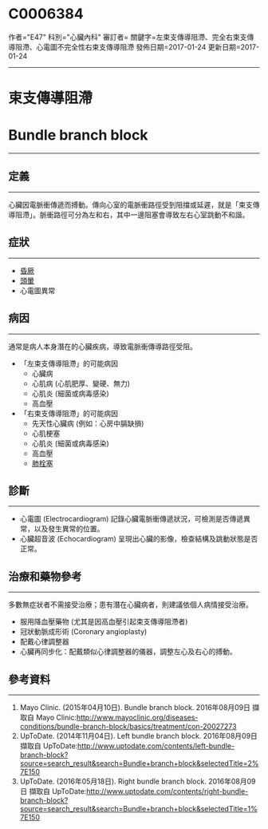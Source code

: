 # C0006384
作者="E47"
科別="心臟內科"
審訂者=
關鍵字=左束支傳導阻滯、完全右束支傳導阻滯、心電圖不完全性右束支傳導阻滯
發佈日期=2017-01-24
更新日期=2017-01-24

----------
# 束支傳導阻滯
# Bundle branch block
----------
## 定義
----------

心臟因電脈衝傳遞而搏動。傳向心室的電脈衝路徑受到阻擋或延遲，就是「束支傳導阻滯」。脈衝路徑可分為左和右，其中一邊阻塞會導致左右心室跳動不和諧。

## 症狀
----------
- [昏厥](C0039070)
- [頭暈](C0012833)
- 心電圖異常
## 病因
----------

通常是病人本身潛在的心臟疾病，導致電脈衝傳導路徑受阻。

- 「左束支傳導阻滯」的可能病因
  - 心臟病
  - 心肌病 (心肌肥厚、變硬、無力)
  - 心肌炎 (細菌或病毒感染)
  - 高血壓
- 「右束支傳導阻滯」的可能病因
  - 先天性心臟病 (例如：心房中膈缺損)
  - 心肌梗塞
  - 心肌炎 (細菌或病毒感染)
  - 高血壓
  - [肺栓塞](肺部有血塊)
## 診斷
----------
- 心電圖 (Electrocardiogram)
  記錄心臟電脈衝傳遞狀況，可檢測是否傳遞異常，以及發生異常的位置。
- 心臟超音波 (Echocardiogram)
  呈現出心臟的影像，檢查結構及跳動狀態是否正常。
## 治療和藥物參考
----------

多數無症狀者不需接受治療；患有潛在心臟病者，則建議依個人病情接受治療。

- 服用降血壓藥物 (尤其是因高血壓引起束支傳導阻滯者)
- 冠狀動脈成形術 (Coronary angioplasty)
- 配戴心律調整器
- 心臟再同步化：配戴類似心律調整器的儀器，調整左心及右心的搏動。
## 參考資料
----------
1. Mayo Clinic. (2015年04月10日). Bundle branch block. 2016年08月09日 擷取自 Mayo Clinic:http://www.mayoclinic.org/diseases-conditions/bundle-branch-block/basics/treatment/con-20027273 
2. UpToDate. (2014年11月04日). Left bundle branch block. 2016年08月09日 擷取自 UpToDate:http://www.uptodate.com/contents/left-bundle-branch-block?source=search_result&search=Bundle+branch+block&selectedTitle=2%7E150 
3. UpToDate. (2016年05月18日). Right bundle branch block. 2016年08月09日 擷取自 UpToDate:http://www.uptodate.com/contents/right-bundle-branch-block?source=search_result&search=Bundle+branch+block&selectedTitle=1%7E150 

